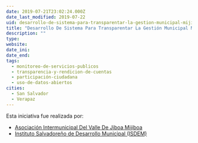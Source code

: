 ```yaml
---
date: 2019-07-21T23:02:24.000Z
date_last_modified: 2019-07-22
uid: desarrollo-de-sistema-para-transparentar-la-gestion-municipal-mijiboa
title: "Desarrollo De Sistema Para Transparentar La Gestión Municipal Mijiboa"
description: ""
type: 
website: 
date_ini: 
date_end: 
tags:
  - monitoreo-de-servicios-publicos
  - transparencia-y-rendicion-de-cuentas
  - participación-ciudadana
  - uso-de-datos-abiertos
cities: 
  - San Salvador
  - Verapaz
---
```


Esta iniciativa fue realizada por:

- [Asociación Intermunicipal Del Valle De Jiboa Mijiboa](/organizaciones/asociacion-intermunicipal-del-valle-de-jiboa-mijiboa)
- [Instituto Salvadoreño de Desarrollo Municipal (ISDEM)](/organizaciones/instituto-salvadoreno-de-desarrollo-municipal-isdem)
